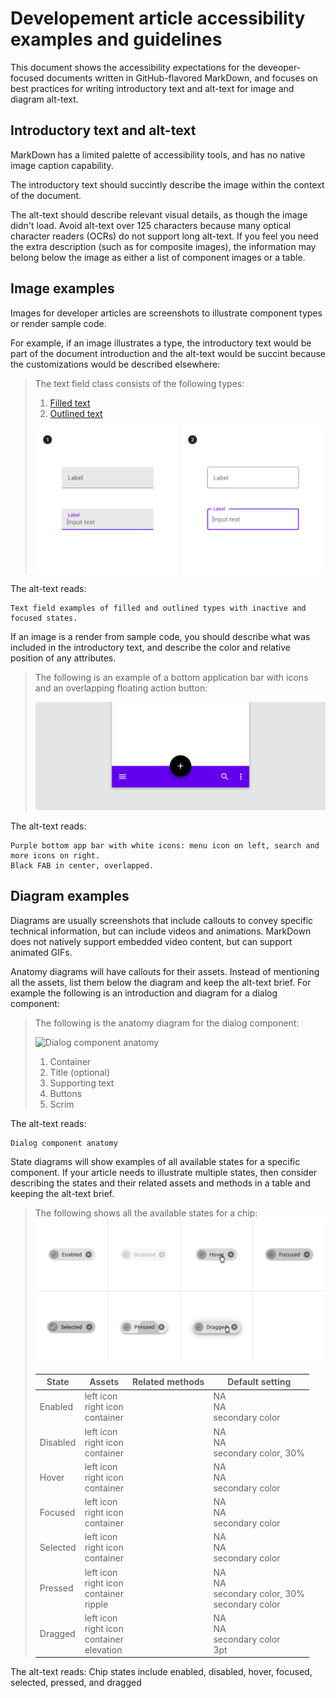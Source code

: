 # Developement article accessibility examples and guidelines

This document shows the accessibility expectations for the deveoper-focused documents written in GitHub-flavored MarkDown, and focuses on best practices for writing introductory text and alt-text for image and diagram alt-text.

## Introductory text and alt-text

MarkDown has a limited palette of accessibility tools, and has no native image caption capability.

The introductory text should succintly describe the image within the context of the document.

The alt-text should describe relevant visual details, as though the image didn't load. Avoid alt-text over 125 characters because many optical character readers (OCRs) do not support long alt-text. If you feel you need the extra description (such as for composite images), the information may belong below the image as either a list of component images or a table.

## Image examples

Images for developer articles are screenshots to illustrate component types or render sample code. 

For example, if an image illustrates a type, the introductory text would be part of the document introduction and the alt-text would be succint because the customizations would be described elsewhere:

> The text field class consists of the following types:
>
> 1. [Filled text](#filled-text)
> 1. [Outlined text](#outlined-text)
>
> ![Text fields examples of filled and outlined types with inactive and focused states.](accessibility-assets/text-field-generic.png)

The alt-text reads:

	Text field examples of filled and outlined types with inactive and focused states.

If an image is a render from sample code, you should describe what was included in the introductory text, and describe the color and relative position of any attributes.

> The following is an example of a bottom application bar with icons and an overlapping floating action button:
>
> ![Purple bottom app bar with white icons and an overlapping centered black floating action button. App bar has a 3 white icons: menu icon on left, search and more icons on right.](accessibility-assets/bottom-nav-example.png)

The alt-text reads:

	Purple bottom app bar with white icons: menu icon on left, search and more icons on right.
	Black FAB in center, overlapped.


## Diagram examples

Diagrams are usually screenshots that include callouts to convey specific technical information, but can include videos and animations. MarkDown does not natively support embedded video content, but can support animated GIFs.

Anatomy diagrams will have callouts for their assets. Instead of mentioning all the assets, list them below the diagram and keep the alt-text brief. For example the following is an introduction and diagram for a dialog component:

> The following is the anatomy diagram for the dialog component:
>
> ![Dialog component anatomy
](accessibility-assets/dialogs-anatomy-diagram-example.png)
>
> 1. Container
> 1. Title (optional)
> 1. Supporting text
> 1. Buttons
> 1. Scrim
>
>


The alt-text reads:

	Dialog component anatomy


State diagrams will show examples of all available states for a specific component. If your article needs to illustrate multiple states, then consider describing the states and their related assets and methods in a table and keeping the alt-text brief.

> The following shows all the available states for a chip:
> ![Chip states include enabled, disabled, hover, focused, selected, pressed, and dragged](accessibility-assets/chips-states-example.png)
>
> | State | Assets | Related methods| Default setting |
> | --- | --- | --- | --- |
> | Enabled| left icon<br>right icon<br>container | | NA<br>NA<br>secondary color |
> | Disabled| left icon<br>right icon<br>container | | NA<br>NA<br>secondary color, 30% |
> | Hover| left icon<br>right icon<br>container | | NA<br>NA<br>secondary color |
> | Focused| left icon<br>right icon<br>container | | NA<br>NA<br>secondary color |
> | Selected | left icon<br>right icon<br>container | | NA<br>NA<br>secondary color |
> | Pressed| left icon<br>right icon<br>container<br>ripple | | NA<br>NA<br>secondary color, 30%<br>secondary color |
> | Dragged | left icon<br>right icon<br>container<br>elevation | | NA<br>NA<br>secondary color<br>3pt |

The alt-text reads:
	Chip states include enabled, disabled, hover, focused, selected, pressed, and dragged


